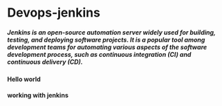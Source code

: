 # Devops-jenkins

##### Jenkins is an open-source automation server widely used for building, testing, and deploying software projects. It is a popular tool among development teams for automating various aspects of the software development process, such as continuous integration (CI) and continuous delivery (CD). 

#### Hello world

#### working with jenkins